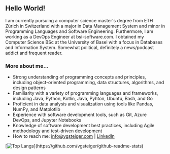 ## Hello World!

I am currently pursuing a computer science master's degree from ETH Zürich in Switzerland with a major in Data Management System and minor in Programming Languages and Software Engineering. Furthermore, I am working as a DevOps Engineer at bsi-software.com. I obtained my Computer Science BSc at the University of Basel with a focus in Databases and Information System. Somewhat political, definitely a news/podcast addict and frequent reader.

### More about me...
- Strong understanding of programming concepts and principles, including object-oriented programming, data structures, algorithms, and design patterns
- Familiarity with a variety of programming languages and frameworks, including Java, Python, Kotlin, Java, Pyhton, Ubuntu, Bash, and Go
- Proficient in data analysis and visualization using tools like Pandas, NumPy, and Matplotlib
- Experience with software development tools, such as Git, Azure DevOps, and Jupyter Notebooks
- Knowledge of software development best practices, including Agile methodology and test-driven development
- How to reach me: info@vgsteiger.com | [LinkedIn](https://www.linkedin.com/in/viktor-gsteiger/)

[![Top Langs]([https://github-readme-stats.vercel.app/api/top-langs/?username=vgsteiger&hide=jupyter%20notebook,html&layout=compact](https://github-readme-stats.vercel.app/api/top-langs/?username=vgsteiger&hide=jupyter%20notebook,html,css,Tex&layout=compact&count_private=true&size_weight=0.5&count_weight=0.5&langs_count=8))](https://github.com/vgsteiger/github-readme-stats)

